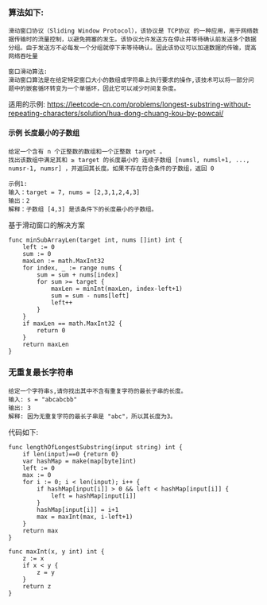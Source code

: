 ### 算法如下:
```
滑动窗口协议（Sliding Window Protocol），该协议是 TCP协议 的一种应用，用于网络数据传输时的流量控制，以避免拥塞的发生。该协议允许发送方在停止并等待确认前发送多个数据分组。由于发送方不必每发一个分组就停下来等待确认。因此该协议可以加速数据的传输，提高网络吞吐量

窗口滑动算法:
滑动窗口算法是在给定特定窗口大小的数组或字符串上执行要求的操作,该技术可以将一部分问题中的嵌套循环转变为一个单循环，因此它可以减少时间复杂度。
```
适用的示例:
https://leetcode-cn.com/problems/longest-substring-without-repeating-characters/solution/hua-dong-chuang-kou-by-powcai/
#### 示例 长度最小的子数组
```
给定一个含有 n 个正整数的数组和一个正整数 target 。
找出该数组中满足其和 ≥ target 的长度最小的 连续子数组 [numsl, numsl+1, ..., numsr-1, numsr] ，并返回其长度。如果不存在符合条件的子数组，返回 0

示例1:
输入：target = 7, nums = [2,3,1,2,4,3]
输出：2
解释：子数组 [4,3] 是该条件下的长度最小的子数组。
```
基于滑动窗口的解决方案
```
func minSubArrayLen(target int, nums []int) int {
	left := 0
	sum := 0
	maxLen := math.MaxInt32
	for index, _ := range nums {
		sum = sum + nums[index]
		for sum >= target {
			maxLen = minInt(maxLen, index-left+1)
			sum = sum - nums[left]
			left++
		}
	}
	if maxLen == math.MaxInt32 {
		return 0
	}
	return maxLen
}
```

### 无重复最长字符串
```
给定一个字符串s,请你找出其中不含有重复字符的最长子串的长度。
输入: s = "abcabcbb"
输出: 3 
解释: 因为无重复字符的最长子串是 "abc"，所以其长度为3。
```
代码如下:
```
func lengthOfLongestSubstring(input string) int {
    if len(input)==0 {return 0}
    var hashMap = make(map[byte]int)
	left := 0
	max := 0
	for i := 0; i < len(input); i++ {
		if hashMap[input[i]] > 0 && left < hashMap[input[i]] {
			left = hashMap[input[i]]
		}
		hashMap[input[i]] = i+1
		max = maxInt(max, i-left+1)
	}
	return max
}

func maxInt(x, y int) int {
	z := x
	if x < y {
		z = y
	}
	return z
}
```